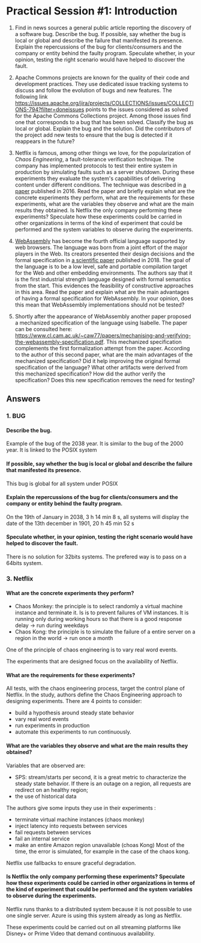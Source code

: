 # Practical Session #1: Introduction

1. Find in news sources a general public article reporting the discovery of a software bug. Describe the bug. If possible, say whether the bug is local or global and describe the failure that manifested its presence. Explain the repercussions of the bug for clients/consumers and the company or entity behind the faulty program. Speculate whether, in your opinion, testing the right scenario would have helped to discover the fault.

2. Apache Commons projects are known for the quality of their code and development practices. They use dedicated issue tracking systems to discuss and follow the evolution of bugs and new features. The following link https://issues.apache.org/jira/projects/COLLECTIONS/issues/COLLECTIONS-794?filter=doneissues points to the issues considered as solved for the Apache Commons Collections project. Among those issues find one that corresponds to a bug that has been solved. Classify the bug as local or global. Explain the bug and the solution. Did the contributors of the project add new tests to ensure that the bug is detected if it reappears in the future?

3. Netflix is famous, among other things we love, for the popularization of *Chaos Engineering*, a fault-tolerance verification technique. The company has implemented protocols to test their entire system in production by simulating faults such as a server shutdown. During these experiments they evaluate the system's capabilities of delivering content under different conditions. The technique was described in [a paper](https://arxiv.org/ftp/arxiv/papers/1702/1702.05843.pdf) published in 2016. Read the paper and briefly explain what are the concrete experiments they perform, what are the requirements for these experiments, what are the variables they observe and what are the main results they obtained. Is Netflix the only company performing these experiments? Speculate how these experiments could be carried in other organizations in terms of the kind of experiment that could be performed and the system variables to observe during the experiments.

4. [WebAssembly](https://webassembly.org/) has become the fourth official language supported by web browsers. The language was born from a joint effort of the major players in the Web. Its creators presented their design decisions and the formal specification in [a scientific paper](https://people.mpi-sws.org/~rossberg/papers/Haas,%20Rossberg,%20Schuff,%20Titzer,%20Gohman,%20Wagner,%20Zakai,%20Bastien,%20Holman%20-%20Bringing%20the%20Web%20up%20to%20Speed%20with%20WebAssembly.pdf) published in 2018. The goal of the language is to be a low level, safe and portable compilation target for the Web and other embedding environments. The authors say that it is the first industrial strength language designed with formal semantics from the start. This evidences the feasibility of constructive approaches in this area. Read the paper and explain what are the main advantages of having a formal specification for WebAssembly. In your opinion, does this mean that WebAssembly implementations should not be tested? 

5.  Shortly after the appearance of WebAssembly another paper proposed a mechanized specification of the language using Isabelle. The paper can be consulted here: https://www.cl.cam.ac.uk/~caw77/papers/mechanising-and-verifying-the-webassembly-specification.pdf. This mechanized specification complements the first formalization attempt from the paper. According to the author of this second paper, what are the main advantages of the mechanized specification? Did it help improving the original formal specification of the language? What other artifacts were derived from this mechanized specification? How did the author verify the specification? Does this new specification removes the need for testing?

## Answers

### 1. BUG

#### Describe the bug. 
Example of the bug of the 2038 year. It is similar to the bug of the 2000 year. It is linked to the POSIX system

#### If possible, say whether the bug is local or global and describe the failure that manifested its presence. 
This bug is global for all system under POSIX

#### Explain the repercussions of the bug for clients/consumers and the company or entity behind the faulty program. 

On the 19th of January in 2038, 3 h 14 min 8 s, all systems will display the date of the 13th december in 1901, 20 h 45 min 52 s

#### Speculate whether, in your opinion, testing the right scenario would have helped to discover the fault.

There is no solution for 32bits systems. The prefered way is to pass on a 64bits system.



### 3. Netflix

#### What are the concrete experiments they perform? 

- Chaos Monkey: the principle is to select randomly a virtual machine instance and terminate it. Is is to prevent failures of VM instances. It is running only during working hours so that there is a good response delay -> run during weekdays
- Chaos Kong: the principle is to simulate the failure of a entire server on a region in the world -> run once a month

One of the principle of chaos engineering is to vary real word events.

The experiments that are designed focus on the availability of Netflix.

#### What are the requirements for these experiments? 

All tests, with the chaos engineering process, target the control plane of Netflix.
In the study, authors define the Chaos Engineering approach to designing experiments. There are 4 points to consider:
- build a hypothesis around steady state behavior
- vary real word events
- run experiments in production
- automate this experiments to run continuously.



#### What are the variables they observe and what are the main results they obtained? 

Variables that are observed are:
- SPS: stream/starts per second, it is a great metric to characterize the steady state behavior. If there is an outage on a region, all requests are redirect on an healthy region;
- the use of historical data

The authors give some inputs they use in their experiments : 
- terminate virtual machine instances (chaos monkey)
- inject latency into requests between services
- fail requests between services
- fail an internal service
- make an entire Amazon region unavailable (choas Kong)
Most of the time, the error is simulated, for example in the case of the chaos kong.

Netflix use fallbacks to ensure graceful degradation.

#### Is Netflix the only company performing these experiments? Speculate how these experiments could be carried in other organizations in terms of the kind of experiment that could be performed and the system variables to observe during the experiments.

Netflix runs thanks to a distributed system because it is not possible to use one single server.
Azure is using this system already as long as Netflix.

These experiments could be carried out on all streaming platforms like Disney+ or Prime Video that demand continuous availability. 




